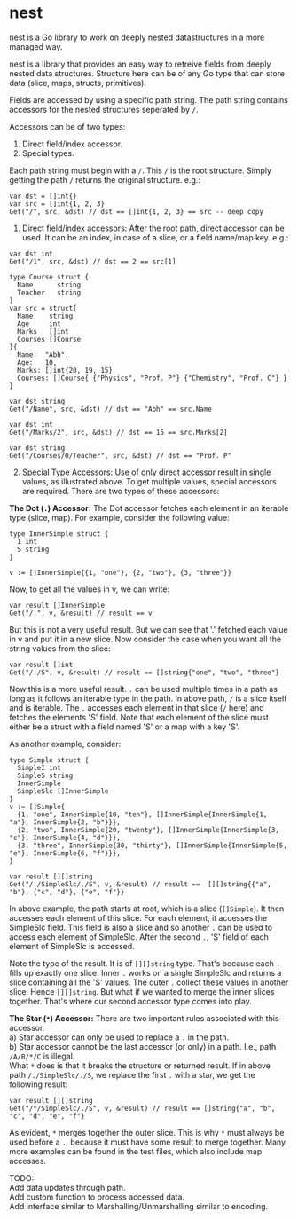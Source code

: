 # nest
nest is a Go library to work on deeply nested datastructures in a more managed way.

nest is a library that provides an easy way to retreive fields from deeply nested
data structures. Structure here can be of any Go type that can store data (slice,
maps, structs, primitives).
  
Fields are accessed by using a specific path string. The path string contains
accessors for the nested structures seperated by `/`.
  
Accessors can be of two types:
1. Direct field/index accessor.
2. Special types.
    
  Each path string must begin with a `/`. This `/` is the root structure. Simply getting
  the path `/` returns the original structure. e.g.:
  
    var dst = []int{}
    var src = []int{1, 2, 3}
    Get("/", src, &dst) // dst == []int{1, 2, 3} == src -- deep copy
  
  
  1. Direct field/index accessors:
  After the root path, direct accessor can be used. It can be an index, in case of a slice,
  or a field name/map key. e.g.:
  
    var dst int
    Get("/1", src, &dst) // dst == 2 == src[1]
  
    type Course struct {
      Name      string
      Teacher   string
    }
    var src = struct{
      Name    string
      Age     int
      Marks   []int
      Courses []Course
    }{
      Name:  "Abh",
      Age:   10,
      Marks: []int{20, 19, 15}
      Courses: []Course{ {"Physics", "Prof. P"} {"Chemistry", "Prof. C"} }
    }
  
    var dst string
    Get("/Name", src, &dst) // dst == "Abh" == src.Name
  
    var dst int
    Get("/Marks/2", src, &dst) // dst == 15 == src.Marks[2]
  
    var dst string
    Get("/Courses/0/Teacher", src, &dst) // dst == "Prof. P"
  
  
2. Special Type Accessors: Use of only direct accessor result in single values,
   as illustrated above. To get multiple values, special accessors are required.
   There are two types of these accessors:
     
     
  **The Dot (`.`) Accessor:**
  The Dot accessor fetches each element in an iterable type (slice, map). For example,
  consider the following value:
     
    type InnerSimple struct {
      I int
      S string
    }
     
    v := []InnerSimple{{1, "one"}, {2, "two"}, {3, "three"}}
     
Now, to get all the values in v, we can write:
     
    var result []InnerSimple
    Get("/.", v, &result) // result == v
     
But this is not a very useful result. But we can see that '.' fetched each value in v
and put it in a new slice. Now consider the case when you want all the string values
from the slice:
     
    var result []int
    Get("/./S", v, &result) // result == []string{"one", "two", "three"}
     
Now this is a more useful result. `.` can be used multiple times in a path as long as
it follows an iterable type in the path. In above path, `/` is a slice itself and is
iterable. The `.` accesses each element in that slice (`/` here) and fetches the elements
'S' field. Note that each element of the slice must either be a struct with a field named
'S' or a map with a key 'S'.
     
As another example, consider:
     
    type Simple struct {
      SimpleI int
      SimpleS string
      InnerSimple
      SimpleSlc []InnerSimple
    }
    v := []Simple{
      {1, "one", InnerSimple{10, "ten"}, []InnerSimple{InnerSimple{1, "a"}, InnerSimple{2, "b"}}},
      {2, "two", InnerSimple{20, "twenty"}, []InnerSimple{InnerSimple{3, "c"}, InnerSimple{4, "d"}}},
      {3, "three", InnerSimple{30, "thirty"}, []InnerSimple{InnerSimple{5, "e"}, InnerSimple{6, "f"}}},
    }
     
    var result [][]string
    Get("/./SimpleSlc/./S", v, &result) // result ==  [][]string{{"a", "b"}, {"c", "d"}, {"e", "f"}}
     
In above example, the path starts at root, which is a slice (`[]Simple`). It then accesses
each element of this slice. For each element, it accesses the SimpleSlc field. This
field is also a slice and so another `.` can be used to access each element of SimpleSlc.
After the second `.`, 'S' field of each element of SimpleSlc is accessed.
 
Note the type of the result. It is of `[][]string` type. That's because each `.` fills up
exactly one slice. Inner `.` works on a single SimpleSlc and returns a slice containing
all the 'S' values. The outer `.` collect these values in another slice. Hence `[][]string`.
But what if we wanted to merge the inner slices together. That's where our second
accessor type comes into play.
    
     
**The Star (`*`) Accessor:**
There are two important rules associated with this accessor.<br>
a) Star accessor can only be used to replace a `.` in the path.<br>
b) Star accessor cannot be the last accessor (or only) in a path. I.e., path `/A/B/*/C`
   is illegal.<br>
What `*` does is that it breaks the structure or returned result. If in above path
`/./SimpleSlc/./S`, we replace the first `.` with a star, we get the following result:
     
    var result [][]string
    Get("/*/SimpleSlc/./S", v, &result) // result == []string{"a", "b", "c", "d", "e", "f"}
     
As evident, `*` merges together the outer slice. This is why `*` must always be used
before a `.`, because it must have some result to merge together.
Many more examples can be found in the test files, which also include map accesses.
     
  
TODO:<br>
Add data updates through path.<br>
Add custom function to process accessed data.<br>
Add interface similar to Marshalling/Unmarshalling similar to encoding.<br>
